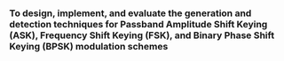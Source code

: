 ### To design, implement, and evaluate the generation and detection techniques for Passband Amplitude Shift Keying (ASK), Frequency Shift Keying (FSK), and Binary Phase Shift Keying (BPSK) modulation schemes
